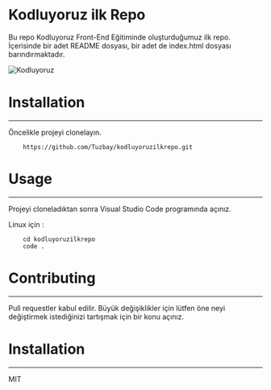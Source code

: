 # Kodluyoruz ilk Repo

Bu repo Kodluyoruz Front-End Eğitiminde oluşturduğumuz ilk repo. İçerisinde bir adet README dosyası, bir adet de index.html dosyası barındırmaktadır. 

![Kodluyoruz](https://medium.com/@kodluyoruz)


# Installation
---
Öncelikle projeyi clonelayın.

        https://github.com/Tuzbay/kodluyoruzilkrepo.git

# Usage
---
Projeyi cloneladıktan sonra Visual Studio Code programında açınız. 

Linux için : 

        cd kodluyoruzilkrepo
        code . 

# Contributing
---
Pull requestler kabul edilir. Büyük değişiklikler için lütfen öne neyi değiştirmek istediğinizi tartışmak için bir konu açınız.

# Installation
--- 
MIT